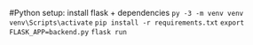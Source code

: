#Python setup:
install flask + dependencies
`py -3 -m venv venv`
`venv\Scripts\activate`
`pip install -r requirements.txt`
`export FLASK_APP=backend.py`
`flask run`

